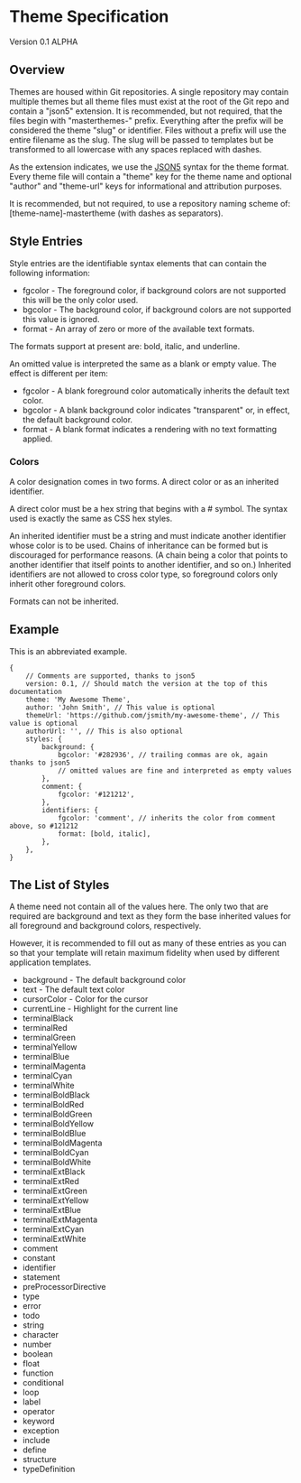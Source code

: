 # Theme Specification

Version 0.1 ALPHA

## Overview

Themes are housed within Git repositories. A single repository may contain multiple themes but all
theme files must exist at the root of the Git repo and contain a "json5" extension. It is
recommended, but not required, that the files begin with "masterthemes-" prefix. Everything after
the prefix will be considered the theme "slug" or identifier. Files without a prefix will use the
entire filename as the slug. The slug will be passed to templates but be transformed to all
lowercase with any spaces replaced with dashes.

As the extension indicates, we use the [JSON5](https://json5.org/) syntax for the theme format.
Every theme file will contain a "theme" key for the theme name and optional "author" and "theme-url"
keys for informational and attribution purposes.

It is recommended, but not required, to use a repository naming scheme of: [theme-name]-mastertheme
(with dashes as separators).

## Style Entries

Style entries are the identifiable syntax elements that can contain the following information:

-   fgcolor - The foreground color, if background colors are not supported this will be the only
    color used.
-   bgcolor - The background color, if background colors are not supported this value is ignored.
-   format - An array of zero or more of the available text formats.

The formats support at present are: bold, italic, and underline.

An omitted value is interpreted the same as a blank or empty value. The effect is different per
item:

-   fgcolor - A blank foreground color automatically inherits the default text color.
-   bgcolor - A blank background color indicates "transparent" or, in effect, the default background
    color.
-   format - A blank format indicates a rendering with no text formatting applied.

### Colors

A color designation comes in two forms. A direct color or as an inherited identifier.

A direct color must be a hex string that begins with a # symbol. The syntax used is exactly the same
as CSS hex styles.

An inherited identifier must be a string and must indicate another identifier whose color is to be
used. Chains of inheritance can be formed but is discouraged for performance reasons. (A chain being
a color that points to another identifier that itself points to another identifier, and so on.)
Inherited identifiers are not allowed to cross color type, so foreground colors only inherit other
foreground colors.

Formats can not be inherited.

## Example

This is an abbreviated example.

```json5
{
    // Comments are supported, thanks to json5
    version: 0.1, // Should match the version at the top of this documentation
    theme: 'My Awesome Theme',
    author: 'John Smith', // This value is optional
    themeUrl: 'https://github.com/jsmith/my-awesome-theme', // This value is optional
    authorUrl: '', // This is also optional
    styles: {
        background: {
            bgcolor: '#282936', // trailing commas are ok, again thanks to json5
            // omitted values are fine and interpreted as empty values
        },
        comment: {
            fgcolor: '#121212',
        },
        identifiers: {
            fgcolor: 'comment', // inherits the color from comment above, so #121212
            format: [bold, italic],
        },
    },
}
```

## The List of Styles

A theme need not contain all of the values here. The only two that are required are background and
text as they form the base inherited values for all foreground and background colors, respectively.

However, it is recommended to fill out as many of these entries as you can so that your template
will retain maximum fidelity when used by different application templates.

-   background - The default background color
-   text - The default text color
-   cursorColor - Color for the cursor
-   currentLine - Highlight for the current line
-   terminalBlack
-   terminalRed
-   terminalGreen
-   terminalYellow
-   terminalBlue
-   terminalMagenta
-   terminalCyan
-   terminalWhite
-   terminalBoldBlack
-   terminalBoldRed
-   terminalBoldGreen
-   terminalBoldYellow
-   terminalBoldBlue
-   terminalBoldMagenta
-   terminalBoldCyan
-   terminalBoldWhite
-   terminalExtBlack
-   terminalExtRed
-   terminalExtGreen
-   terminalExtYellow
-   terminalExtBlue
-   terminalExtMagenta
-   terminalExtCyan
-   terminalExtWhite
-   comment
-   constant
-   identifier
-   statement
-   preProcessorDirective
-   type
-   error
-   todo
-   string
-   character
-   number
-   boolean
-   float
-   function
-   conditional
-   loop
-   label
-   operator
-   keyword
-   exception
-   include
-   define
-   structure
-   typeDefinition
